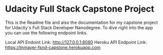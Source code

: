 # Udacity Full Stack Capstone Project

This is the Readme file and also the documentation for my capstone project for Udacity´s Full Stack Developer Nanodegree. To dive right into the app you can use the following endpoint links.

Local API Endoint Link: http://127.0.0.1:8080
Heroku API Endpoint Link: https://tnmayer-fsnd-capstone.herokuapp.com

